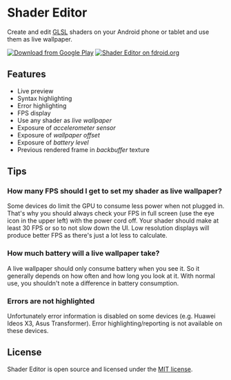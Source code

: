 Shader Editor
=============

Create and edit [GLSL](https://en.wikipedia.org/wiki/GLSL) shaders on
your Android phone or tablet and use them as live wallpaper.

[![Download from Google Play](http://developer.android.com/images/brand/en_generic_rgb_wo_45.png)](https://play.google.com/store/apps/details?id=de.markusfisch.android.shadereditor)
[![Shader Editor on fdroid.org](https://f-droid.org/wiki/images/0/0f/F-Droid-button_smaller.png)](https://f-droid.org/repository/browse/?fdfilter=Shader+Editor&fdid=de.markusfisch.android.shadereditor)

Features
--------

* Live preview
* Syntax highlighting
* Error highlighting
* FPS display
* Use any shader as _live wallpaper_
* Exposure of _accelerometer sensor_
* Exposure of _wallpaper offset_
* Exposure of _battery level_
* Previous rendered frame in _backbuffer_ texture

Tips
----

### How many FPS should I get to set my shader as live wallpaper?

Some devices do limit the GPU to consume less power when not plugged in.
That's why you should always check your FPS in full screen (use the eye
icon in the upper left) with the power cord off. Your shader should make
at least 30 FPS or so to not slow down the UI. Low resolution displays
will produce better FPS as there's just a lot less to calculate.

### How much battery will a live wallpaper take?

A live wallpaper should only consume battery when you see it. So it
generally depends on how often and how long you look at it. With normal
use, you shouldn't note a difference in battery consumption.

### Errors are not highlighted

Unfortunately error information is disabled on some devices (e.g. Huawei
Ideos X3, Asus Transformer). Error highlighting/reporting is not available
on these devices.

License
-------

Shader Editor is open source and licensed under the
[MIT license](http://www.opensource.org/licenses/mit-license.php).
